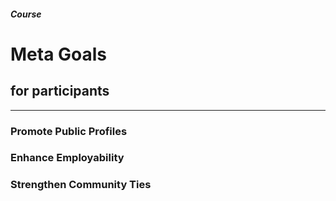 
##### Course

# Meta Goals

## for participants

--------------------------------------------------------------------------------

### Promote Public Profiles

### Enhance Employability

### Strengthen Community Ties
